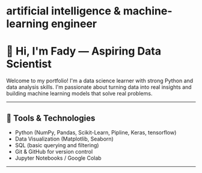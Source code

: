 # artificial intelligence & machine-learning engineer
# 👋 Hi, I'm Fady — Aspiring Data Scientist

Welcome to my portfolio! I'm a data science learner with strong Python and data analysis skills. I'm passionate about turning data into real insights and building machine learning models that solve real problems.

---

## 🔧 Tools & Technologies

- Python (NumPy, Pandas, Scikit-Learn, Pipline, Keras, tensorflow)
- Data Visualization (Matplotlib, Seaborn)
- SQL (basic querying and filtering)
- Git & GitHub for version control
- Jupyter Notebooks / Google Colab

---
